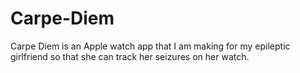 # Carpe-Diem
Carpe Diem is an Apple watch app that I am making for my epileptic girlfriend so that she can track her seizures on her watch.
